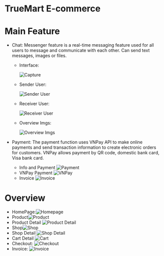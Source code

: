 # TrueMart E-commerce
# Main Feature
- Chat: Messenger feature is a real-time messaging feature used for all users to message and communicate with each other. Can send text messages, images or files.
	+ Interface:
	
	
		![Capture](https://user-images.githubusercontent.com/54194511/228791997-4c74312f-0101-4875-a83d-8e6a58927602.PNG)
	+ Sender User:
	
	
		![Sender User](https://user-images.githubusercontent.com/54194511/228792890-1b349543-c3a7-4fdf-826d-5a70f483acd6.png)
	+ Receiver User:
	
	
		![Receiver User](https://user-images.githubusercontent.com/54194511/228793107-06987967-9119-424e-bfbf-05277ded6e27.png)
	+ Overview Imgs:
	
	
		![Overview Imgs](https://user-images.githubusercontent.com/54194511/228793592-6bc06796-6780-4430-92b5-659172648fbf.png)

- Payment: The payment function uses VNPay API to make online payments and send transaction information to create electronic orders for customers. VNPay allows payment by QR code, domestic bank card, Visa bank card.
	+ Info and Payment
	![Payment](https://user-images.githubusercontent.com/54194511/228794172-0728fed9-744c-41c1-a031-578fa54ba65f.png)
	+ VNPay Payment
	![VNPay](https://user-images.githubusercontent.com/54194511/228794597-c6b3b11f-96cf-4e76-b546-c63548754c29.png)
	+ Invoice
	![Invoice](https://user-images.githubusercontent.com/54194511/228794859-7f7fc236-200a-421c-b409-7fecd23fa61e.png)


# Overview
- HomePage:![Homepage](https://user-images.githubusercontent.com/54194511/228781766-50b7fab7-5c47-42d7-b8bc-f4f22865407c.png)
- Product![Product](https://user-images.githubusercontent.com/54194511/228783695-013e7452-e1be-4b98-bab2-75ddc3c36c3f.png)
- Product Detail ![Product Detail](https://user-images.githubusercontent.com/54194511/228786025-60dfc24f-9049-494c-ba0e-c38637391315.png)
- Shop![Shop](https://user-images.githubusercontent.com/54194511/228784678-30244caa-adbb-4a21-b49e-ed4b12427469.png)
- Shop Detail ![Shop Detail](https://user-images.githubusercontent.com/54194511/228785050-fc463117-48ac-4462-acf2-6b44d3c1fc82.png)
- Cart Detail ![Cart](https://user-images.githubusercontent.com/54194511/228786619-cc94579e-a769-4d58-b4ce-2492c69b509b.png)
- Checkout: ![Checkout](https://user-images.githubusercontent.com/54194511/228786825-6603e498-2491-4145-b9f2-d85b37dfc2d4.png)
- Invoice: ![Invoice](https://user-images.githubusercontent.com/54194511/228787083-b8620225-6e9e-42d6-884a-1abf924b071c.png)
